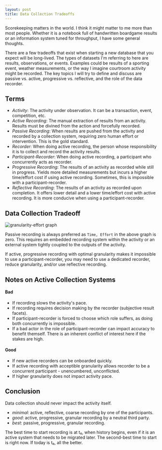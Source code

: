 ```yaml
---
layout: post
title: Data Collection Tradeoffs
---
```

Scorekeeping matters in the world. I think it might matter to me more than most people. Whether it is a notebook full of handwritten boardgame results or an information system tuned for throughput, I have some general thoughts.

There are a few tradeoffs that exist when starting a new database that you expect will be long-lived. The types of datasets I'm referring to here are results, observations, or events. Examples could be results of a sporting event, weather measurements, or the way I imagine courtroom activity might be recorded. The key topics I will try to define and discuss are passive vs. active, progressive vs. reflective, and the role of the data recorder.

## Terms

- *Activity*: The activity under observation. It can be a transaction, event, competition, etc.
- *Active Recording*: The manual extraction of results from an activity. Results must be divined from the action and forcefully recorded.
- *Passive Recording*: When results are pushed from the activity and recorded by a collection system, requiring zero human effort or intervention. This is the gold standard.
- *Recorder*: When doing active recording, the person whose responsibility it is to collect and record the activity results.
- *Participant-Recorder*: When doing active recording, a participant who concurrently acts as recorder.
- *Progressive Recording*: The results of an activity as recorded while still in progress. Yields more detailed measurements but incurs a higher time/effort cost if using active recording. Sometimes, this is impossible with a participant-recorder.
- *Reflective Recording*: The results of an activity as recorded upon completion. It offers lower detail and a lower time/effort cost with active recording. It is more conducive when using a participant-recorder.

## Data Collection Tradeoff

![granularity-effort graph](http://i.imgur.com/PDMbeVj.png)

Passive recording is always preferred as `Time, Effort` in the above graph is zero. This requires an embedded recording system within the activity or an external system tightly coupled to the outputs of the activity.

If active, progressive recording with optimal granularity makes it impossible to use a participant-recorder, you may need to use a dedicated recorder, reduce granularity, and/or use reflective recording.

## Notes on Active Collection Systems

#### Bad
- If recording slows the activity's pace.
- If recording requires decision making by the recorder (subjective result facets).
- If participant-recorder is forced to choose which role suffers, as doing both concurrently is impossible.
- If a bad actor in the role of participant-recorder can impact accuracy to benefit themself. There is an inherent conflict of interest here if the stakes are high.

#### Good
- If new active recorders can be onboarded quickly.
- If active recording with acceptible granularity allows recorder to be a concurrent participant - unencumbered, unconflicted.
- If higher granularity does not impact activity pace.

## Conclusion

Data collection should never impact the activity itself.

- *minimal*: active, reflective, coarse recording by one of the participants.
- *good*: active, progressive, granular recording by a neutral third party.
- *best*: passive, progressive, granular recording.

The best time to start recording is at t₀, when history begins, even if it is an active system that needs to be migrated later. The second-best time to start is right now. If today is t₀, all the better.
